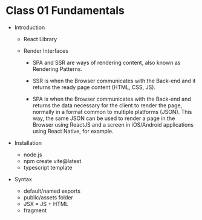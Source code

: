 # Class 01 Fundamentals

- Introduction

  - React Library
  - Render Interfaces

    - SPA and SSR are ways of rendering content, also known as Rendering Patterns.

    - SSR is when the Browser communicates with the Back-end and it returns the ready page content (HTML, CSS, JS).

    - SPA is when the Browser communicates with the Back-end and returns the data necessary for the client to render the page, normally in a format common to multiple platforms (JSON). This way, the same JSON can be used to render a page in the Browser using ReactJS and a screen in iOS/Android applications using React Native, for example.

- Installation

  - node.js
  - npm create vite@latest
  - typescript template

- Syntax
  - default/named exports
  - public/assets folder
  - JSX = JS + HTML
  - fragment
